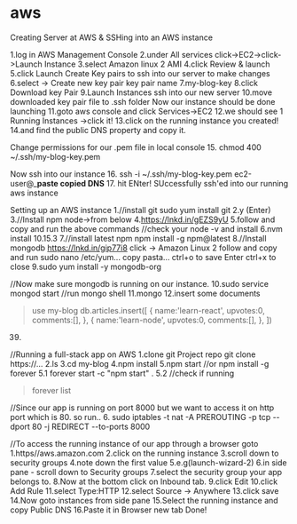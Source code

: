 # aws
Creating Server at AWS
&
SSHing into an AWS instance

1.log in AWS Management Console
2.under All services click->EC2->click->Launch Instance
3.select Amazon linux 2 AMI
4.click Review & launch
5.click Launch
Create Key pairs to ssh into our server to make changes
6.select -> Create new key pair
key pair name
7.my-blog-key
8.click Download key Pair
9.Launch Instances
ssh into our new server
10.move downloaded key pair file to .ssh folder
Now our instance should be done launching
11.goto aws console and click Services->EC2
12.we should see 1 Running Instances ->click it!
13.click on the running instance you created!
14.and find the public DNS property and copy it.

Change permissions for our .pem file in local console
15. chmod 400 ~/.ssh/my-blog-key.pem

Now ssh into our instance
16. ssh -i ~/.ssh/my-blog-key.pem ec2-user@_____paste copied DNS____
17. hit ENter!
SUccessfully ssh'ed into our running aws instance

Setting up an AWS instance
1.//install git
sudo yum install git
2.y (Enter)
3.//Install npm node->from below
4.https://lnkd.in/gEZS9yU
5.follow and copy and run the above commands
//check your node -v and install
6.nvm install 10.15.3
7.//install latest npm
npm install -g npm@latest
8.//Install mongodb
https://lnkd.in/gip77i8
click -> Amazon Linux 2
follow and copy and run
sudo nano /etc/yum...
copy pasta...
ctrl+o to save
Enter
ctrl+x to close
9.sudo yum install -y mongodb-org

//Now make sure mongodb is running on our instance.
10.sudo service mongod start
//run mongo shell
11.mongo
12.insert some documents
>use my-blog
>db.articles.insert([
{
name:'learn-react',
upvotes:0,
comments:[],
},
{
name:'learn-node',
upvotes:0,
comments:[],
},
])

39.
//Running a full-stack app on AWS
1.clone git Project repo
git clone https://...
2.ls
3.cd my-blog
4.npm install
5.npm start //or
npm install -g forever
5.1 forever start -c "npm start" .
5.2 //check if running
>forever list

//Since our app is running on port 8000 but we want to access it on http port which is 80.
so run..
6. sudo iptables -t nat -A PREROUTING -p tcp --dport 80 -j REDIRECT --to-ports 8000


//To access the running instance of our app through a browser
goto
1.https//aws.amazon.com
2.click on the running instance
3.scroll down to security groups
4.note down the first value 
5.e.g(launch-wizard-2)
6.in side pane - scroll down to Security groups
7.select the security group your app belongs to.
8.Now at the bottom click on Inbound tab.
9.click Edit
10.click Add Rule
11.select Type:HTTP
12.select Source -> Anywhere
13.click save
14.Now goto instances from side pane
15.Select the running instance and copy Public DNS 
16.Paste it in Browser new tab
Done!

